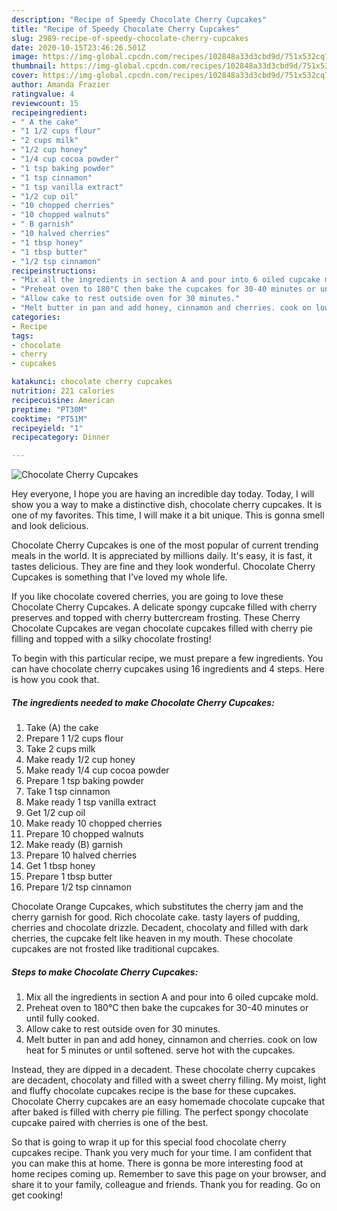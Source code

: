 ```yaml
---
description: "Recipe of Speedy Chocolate Cherry Cupcakes"
title: "Recipe of Speedy Chocolate Cherry Cupcakes"
slug: 2989-recipe-of-speedy-chocolate-cherry-cupcakes
date: 2020-10-15T23:46:26.501Z
image: https://img-global.cpcdn.com/recipes/102848a33d3cbd9d/751x532cq70/chocolate-cherry-cupcakes-recipe-main-photo.jpg
thumbnail: https://img-global.cpcdn.com/recipes/102848a33d3cbd9d/751x532cq70/chocolate-cherry-cupcakes-recipe-main-photo.jpg
cover: https://img-global.cpcdn.com/recipes/102848a33d3cbd9d/751x532cq70/chocolate-cherry-cupcakes-recipe-main-photo.jpg
author: Amanda Frazier
ratingvalue: 4
reviewcount: 15
recipeingredient:
- " A the cake"
- "1 1/2 cups flour"
- "2 cups milk"
- "1/2 cup honey"
- "1/4 cup cocoa powder"
- "1 tsp baking powder"
- "1 tsp cinnamon"
- "1 tsp vanilla extract"
- "1/2 cup oil"
- "10 chopped cherries"
- "10 chopped walnuts"
- " B garnish"
- "10 halved cherries"
- "1 tbsp honey"
- "1 tbsp butter"
- "1/2 tsp cinnamon"
recipeinstructions:
- "Mix all the ingredients in section A and pour into 6 oiled cupcake mold."
- "Preheat oven to 180°C then bake the cupcakes for 30-40 minutes or until fully cooked."
- "Allow cake to rest outside oven for 30 minutes."
- "Melt butter in pan and add honey, cinnamon and cherries. cook on low heat for 5 minutes or until softened. serve hot with the cupcakes."
categories:
- Recipe
tags:
- chocolate
- cherry
- cupcakes

katakunci: chocolate cherry cupcakes 
nutrition: 221 calories
recipecuisine: American
preptime: "PT30M"
cooktime: "PT51M"
recipeyield: "1"
recipecategory: Dinner

---
```



![Chocolate Cherry Cupcakes](https://img-global.cpcdn.com/recipes/102848a33d3cbd9d/751x532cq70/chocolate-cherry-cupcakes-recipe-main-photo.jpg)

Hey everyone, I hope you are having an incredible day today. Today, I will show you a way to make a distinctive dish, chocolate cherry cupcakes. It is one of my favorites. This time, I will make it a bit unique. This is gonna smell and look delicious.

Chocolate Cherry Cupcakes is one of the most popular of current trending meals in the world. It is appreciated by millions daily. It's easy, it is fast, it tastes delicious. They are fine and they look wonderful. Chocolate Cherry Cupcakes is something that I've loved my whole life.

If you like chocolate covered cherries, you are going to love these Chocolate Cherry Cupcakes. A delicate spongy cupcake filled with cherry preserves and topped with cherry buttercream frosting. These Cherry Chocolate Cupcakes are vegan chocolate cupcakes filled with cherry pie filling and topped with a silky chocolate frosting!


To begin with this particular recipe, we must prepare a few ingredients. You can have chocolate cherry cupcakes using 16 ingredients and 4 steps. Here is how you cook that.

<!--inarticleads1-->

##### The ingredients needed to make Chocolate Cherry Cupcakes:

1. Take  (A) the cake
1. Prepare 1 1/2 cups flour
1. Take 2 cups milk
1. Make ready 1/2 cup honey
1. Make ready 1/4 cup cocoa powder
1. Prepare 1 tsp baking powder
1. Take 1 tsp cinnamon
1. Make ready 1 tsp vanilla extract
1. Get 1/2 cup oil
1. Make ready 10 chopped cherries
1. Prepare 10 chopped walnuts
1. Make ready  (B) garnish
1. Prepare 10 halved cherries
1. Get 1 tbsp honey
1. Prepare 1 tbsp butter
1. Prepare 1/2 tsp cinnamon


Chocolate Orange Cupcakes, which substitutes the cherry jam and the cherry garnish for good. Rich chocolate cake. tasty layers of pudding, cherries and chocolate drizzle. Decadent, chocolaty and filled with dark cherries, the cupcake felt like heaven in my mouth. These chocolate cupcakes are not frosted like traditional cupcakes. 

<!--inarticleads2-->

##### Steps to make Chocolate Cherry Cupcakes:

1. Mix all the ingredients in section A and pour into 6 oiled cupcake mold.
1. Preheat oven to 180°C then bake the cupcakes for 30-40 minutes or until fully cooked.
1. Allow cake to rest outside oven for 30 minutes.
1. Melt butter in pan and add honey, cinnamon and cherries. cook on low heat for 5 minutes or until softened. serve hot with the cupcakes.


Instead, they are dipped in a decadent. These chocolate cherry cupcakes are decadent, chocolaty and filled with a sweet cherry filling. My moist, light and fluffy chocolate cupcakes recipe is the base for these cupcakes. Chocolate Cherry cupcakes are an easy homemade chocolate cupcake that after baked is filled with cherry pie filling. The perfect spongy chocolate cupcake paired with cherries is one of the best. 

So that is going to wrap it up for this special food chocolate cherry cupcakes recipe. Thank you very much for your time. I am confident that you can make this at home. There is gonna be more interesting food at home recipes coming up. Remember to save this page on your browser, and share it to your family, colleague and friends. Thank you for reading. Go on get cooking!
